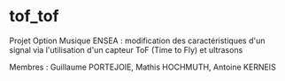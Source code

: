 # tof_tof

Projet Option Musique ENSEA : modification des caractéristiques d'un signal via l'utilisation d'un capteur ToF (Time to Fly) et ultrasons

Membres : Guillaume PORTEJOIE, Mathis HOCHMUTH, Antoine KERNEIS
